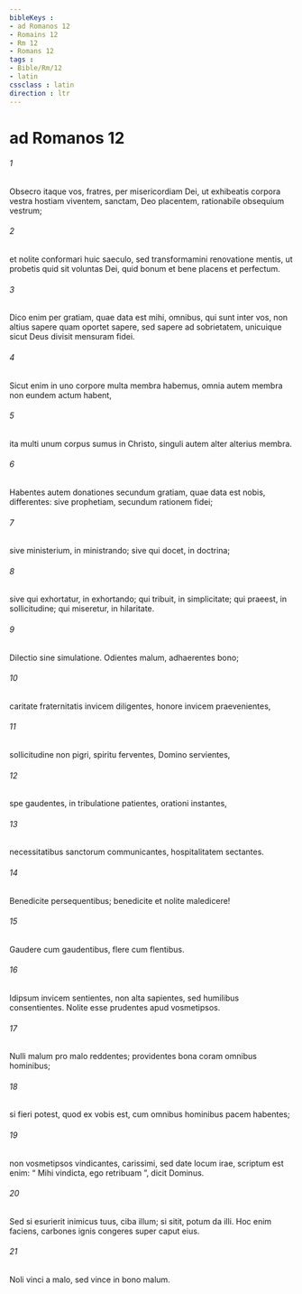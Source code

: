 ```yaml
---
bibleKeys : 
- ad Romanos 12
- Romains 12
- Rm 12
- Romans 12
tags : 
- Bible/Rm/12
- latin
cssclass : latin
direction : ltr
---
```


# ad Romanos 12

###### 1
Obsecro itaque vos, fratres, per misericordiam Dei, ut exhibeatis corpora vestra hostiam viventem, sanctam, Deo placentem, rationabile obsequium vestrum; 
###### 2
et nolite conformari huic saeculo, sed transformamini renovatione mentis, ut probetis quid sit voluntas Dei, quid bonum et bene placens et perfectum.
###### 3
Dico enim per gratiam, quae data est mihi, omnibus, qui sunt inter vos, non altius sapere quam oportet sapere, sed sapere ad sobrietatem, unicuique sicut Deus divisit mensuram fidei. 
###### 4
Sicut enim in uno corpore multa membra habemus, omnia autem membra non eundem actum habent, 
###### 5
ita multi unum corpus sumus in Christo, singuli autem alter alterius membra. 
###### 6
Habentes autem donationes secundum gratiam, quae data est nobis, differentes: sive prophetiam, secundum rationem fidei; 
###### 7
sive ministerium, in ministrando; sive qui docet, in doctrina; 
###### 8
sive qui exhortatur, in exhortando; qui tribuit, in simplicitate; qui praeest, in sollicitudine; qui miseretur, in hilaritate.
###### 9
Dilectio sine simulatione. Odientes malum, adhaerentes bono; 
###### 10
caritate fraternitatis invicem diligentes, honore invicem praevenientes, 
###### 11
sollicitudine non pigri, spiritu ferventes, Domino servientes, 
###### 12
spe gaudentes, in tribulatione patientes, orationi instantes, 
###### 13
necessitatibus sanctorum communicantes, hospitalitatem sectantes. 
###### 14
Benedicite persequentibus; benedicite et nolite maledicere! 
###### 15
Gaudere cum gaudentibus, flere cum flentibus. 
###### 16
Idipsum invicem sentientes, non alta sapientes, sed humilibus consentientes. Nolite esse prudentes apud vosmetipsos.
###### 17
Nulli malum pro malo reddentes; providentes bona coram omnibus hominibus; 
###### 18
si fieri potest, quod ex vobis est, cum omnibus hominibus pacem habentes; 
###### 19
non vosmetipsos vindicantes, carissimi, sed date locum irae, scriptum est enim: “ Mihi vindicta, ego retribuam ”, dicit Dominus. 
###### 20
Sed si esurierit inimicus tuus, ciba illum; si sitit, potum da illi. Hoc enim faciens, carbones ignis congeres super caput eius. 
###### 21
Noli vinci a malo, sed vince in bono malum.
